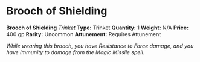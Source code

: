 # Brooch of Shielding

**Brooch of Shielding**
_Trinket_
**Type:** Trinket
**Quantity:** 1
**Weight:** N/A
**Price:** 400 gp
**Rarity:** Uncommon
**Attunement:** Requires Attunement

*While wearing this brooch, you have Resistance to Force damage, and you have Immunity to damage from the Magic Missile spell.*